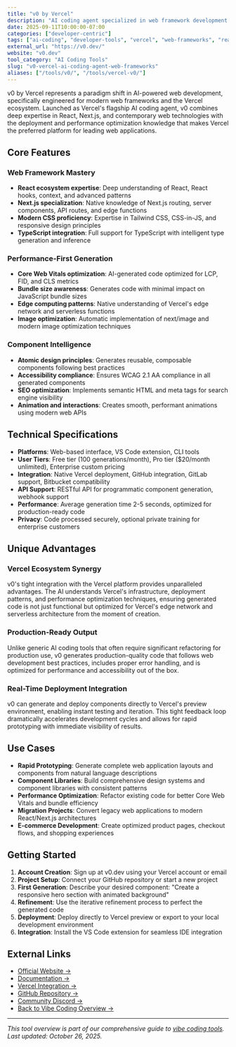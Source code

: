 ```yaml
---
title: "v0 by Vercel"
description: "AI coding agent specialized in web framework development and modern web application creation"
date: 2025-09-11T10:00:00-07:00
categories: ["developer-centric"]
tags: ["ai-coding", "developer-tools", "vercel", "web-frameworks", "react", "nextjs"]
external_url: "https://v0.dev/"
website: "v0.dev"
tool_category: "AI Coding Tools"
slug: "v0-vercel-ai-coding-agent-web-frameworks"
aliases: ["/tools/v0/", "/tools/vercel-v0/"]
---
```


v0 by Vercel represents a paradigm shift in AI-powered web development, specifically engineered for modern web frameworks and the Vercel ecosystem. Launched as Vercel's flagship AI coding agent, v0 combines deep expertise in React, Next.js, and contemporary web technologies with the deployment and performance optimization knowledge that makes Vercel the preferred platform for leading web applications.

## Core Features

### Web Framework Mastery
- **React ecosystem expertise**: Deep understanding of React, React hooks, context, and advanced patterns
- **Next.js specialization**: Native knowledge of Next.js routing, server components, API routes, and edge functions
- **Modern CSS proficiency**: Expertise in Tailwind CSS, CSS-in-JS, and responsive design principles
- **TypeScript integration**: Full support for TypeScript with intelligent type generation and inference

### Performance-First Generation
- **Core Web Vitals optimization**: AI-generated code optimized for LCP, FID, and CLS metrics
- **Bundle size awareness**: Generates code with minimal impact on JavaScript bundle sizes
- **Edge computing patterns**: Native understanding of Vercel's edge network and serverless functions
- **Image optimization**: Automatic implementation of next/image and modern image optimization techniques

### Component Intelligence
- **Atomic design principles**: Generates reusable, composable components following best practices
- **Accessibility compliance**: Ensures WCAG 2.1 AA compliance in all generated components
- **SEO optimization**: Implements semantic HTML and meta tags for search engine visibility
- **Animation and interactions**: Creates smooth, performant animations using modern web APIs

## Technical Specifications

- **Platforms**: Web-based interface, VS Code extension, CLI tools
- **User Tiers**: Free tier (100 generations/month), Pro tier ($20/month unlimited), Enterprise custom pricing
- **Integration**: Native Vercel deployment, GitHub integration, GitLab support, Bitbucket compatibility
- **API Support**: RESTful API for programmatic component generation, webhook support
- **Performance**: Average generation time 2-5 seconds, optimized for production-ready code
- **Privacy**: Code processed securely, optional private training for enterprise customers

## Unique Advantages

### Vercel Ecosystem Synergy
v0's tight integration with the Vercel platform provides unparalleled advantages. The AI understands Vercel's infrastructure, deployment patterns, and performance optimization techniques, ensuring generated code is not just functional but optimized for Vercel's edge network and serverless architecture from the moment of creation.

### Production-Ready Output
Unlike generic AI coding tools that often require significant refactoring for production use, v0 generates production-quality code that follows web development best practices, includes proper error handling, and is optimized for performance and accessibility out of the box.

### Real-Time Deployment Integration
v0 can generate and deploy components directly to Vercel's preview environment, enabling instant testing and iteration. This tight feedback loop dramatically accelerates development cycles and allows for rapid prototyping with immediate visibility of results.

## Use Cases

- **Rapid Prototyping**: Generate complete web application layouts and components from natural language descriptions
- **Component Libraries**: Build comprehensive design systems and component libraries with consistent patterns
- **Performance Optimization**: Refactor existing code for better Core Web Vitals and bundle efficiency
- **Migration Projects**: Convert legacy web applications to modern React/Next.js architectures
- **E-commerce Development**: Create optimized product pages, checkout flows, and shopping experiences

## Getting Started

1. **Account Creation**: Sign up at v0.dev using your Vercel account or email
2. **Project Setup**: Connect your GitHub repository or start a new project
3. **First Generation**: Describe your desired component: "Create a responsive hero section with animated background"
4. **Refinement**: Use the iterative refinement process to perfect the generated code
5. **Deployment**: Deploy directly to Vercel preview or export to your local development environment
6. **Integration**: Install the VS Code extension for seamless IDE integration

## External Links

- [Official Website →](https://v0.dev)
- [Documentation →](https://v0.dev/docs)
- [Vercel Integration →](https://vercel.com/integrations/v0)
- [GitHub Repository →](https://github.com/vercel/v0)
- [Community Discord →](https://discord.gg/vercel)
- [Back to Vibe Coding Overview →](/blog/posts/vibe-coding-revolution/)

---

*This tool overview is part of our comprehensive guide to [vibe coding tools](/blog/posts/vibe-coding-revolution/). Last updated: October 26, 2025.*